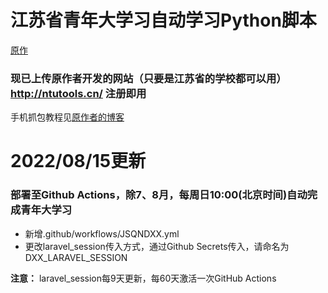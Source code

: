 # 江苏省青年大学习自动学习Python脚本

[原作](https://github.com/yuzaii/JsQndxx_Python)
### 现已上传原作者开发的网站（只要是江苏省的学校都可以用）http://ntutools.cn/ 注册即用
手机抓包教程见[原作者的博客](https://yuzai.xyz/archives/c59a0c1a.html)

# 2022/08/15更新
### 部署至Github Actions，除7、8月，每周日10:00(北京时间)自动完成青年大学习
- 新增.github/workflows/JSQNDXX.yml
- 更改laravel_session传入方式，通过Github Secrets传入，请命名为DXX_LARAVEL_SESSION

__注意：__ laravel_session每9天更新，每60天激活一次GitHub Actions
